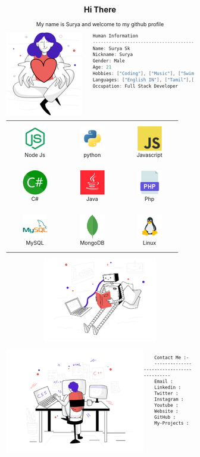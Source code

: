 <p align="center">
</p>

<h2 align="center">Hi There</h2>
<p align="center">My name is Surya and welcome to my github profile</p>

<img align="left" src="svg/givingback.svg" height="222px"/>


```csharp
    Human Information
    ------------------------------------------
    Name: Surya Sk
    Nickname: Surya
    Gender: Male
    Age: 21
    Hobbies: ["Coding"], ["Music"], ["Swimming"]
    Languages: ["English IN"], ["Tamil"],["Kannada"], ["Marathi"], ["Hindi"]
    Occupation: Full Stack Developer
```

<br>

<div align="center">
    <table align="left">
        <tr>
            <td align="center" width="140" height="112.43">
                <img src="icons/node.png" width="65px"/>
                <br /> Node Js
            </td>
            <td align="center" width="140" height="112.43">
                <img src="icons/python.png" width="65px"/>
                <br /> python
            </td>
            <td align="center" width="140" height="112.43">
                <img src="icons/javascript.png" width="65px"/>
                <br /> Javascript
            </td>
                    </tr>

<tr>
            <td align="center" width="140" height="112.43">
                <img src="icons/csharp.png" width="65px"/>
                <br /> C#
            </td>
            <td align="center" width="140" height="112.43">
                <img src="icons/java.png" width="65px"/>
                <br /> Java
            </td>
            <td align="center" width="140" height="112.43">
                <img src="icons/php.png" width="65px"/>
                <br /> Php
            </td>
        </tr>
        <tr>
            <td align="center" width="140" height="112.43">
                <img src="icons/mysql.png" width="65px"/>
                <br /> MySQL
            </td>
            <td align="center" width="140" height="112.43">
                <img src="icons/mongodb.png" width="65px"/>
                <br /> MongoDB
            </td>
            <td align="center" width="140" height="112.43">
                <img src="icons/linux.png" width="65px"/>
                <br /> Linux
            </td>
        </tr>
    </table>
    <img src="svg/artificialintelligence.svg" height="225px"/>

</div>

<br>

<img align="left" src="svg/webdevelopment.svg" height="277px"/>

```
    Contact Me :-
    ------------------------------------------
    Email :
    Linkedin :
    Twitter :
    Instagram :
    Youtube :
    Website :
    GitHub :
    My-Projects :

```
